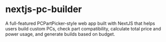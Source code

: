 # nextjs-pc-builder
A full-featured PCPartPicker-style web app built with NextJS that helps users build custom PCs, check part compatibility, calculate total price and power usage, and generate builds based on budget.
